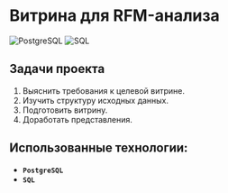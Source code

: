 # **Витрина для RFM-анализа**

![PostgreSQL](https://img.shields.io/badge/-PostgreSQL-salad)
![SQL](https://img.shields.io/badge/-SQL-pink)

## **Задачи проекта**
1. Выяснить требования к целевой витрине.
2. Изучить структуру исходных данных.
3. Подготовить витрину.
4. Доработать представления.

## **Использованные технологии:**

- **`PostgreSQL`**
- **`SQL`**



